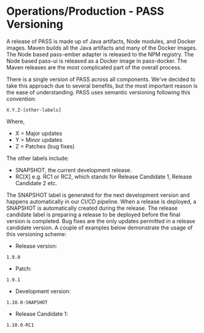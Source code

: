 # Operations/Production - PASS Versioning

A release of PASS is made up of Java artifacts, Node modules, and Docker images. Maven builds all the Java artifacts and
many of the Docker images. The Node based pass-ember adapter is released to the NPM registry. The Node based pass-ui is
released as a Docker image in pass-docker. The Maven releases are the most complicated part of the overall process.

There is a single version of PASS across all components. We've decided to take this approach due to several benefits,
but the most important reason is the ease of understanding. PASS uses semantic versioning following this convention:

```
X.Y.Z-[other-labels] 
```

Where,

* X = Major updates
* Y = Minor updates
* Z = Patches (bug fixes)

The other labels include:

* SNAPSHOT, the current development release.
* RC[X] e.g. RC1 or RC2, which stands for Release Candidate 1, Release Candidate 2 etc.

The SNAPSHOT label is generated for the next development version and happens automatically in our CI/CD pipeline. When a
release is deployed, a SNAPSHOT is automatically created during the release. The release candidate label is preparing a 
release to be deployed before the final version is completed. Bug fixes are the only updates permitted in a release 
candidate version. A couple of examples below demonstrate the usage of this versioning scheme:

* Release version:
```
1.9.0
```
* Patch:
```
1.9.1
```
* Development version:
```
1.10.0-SNAPSHOT
```
* Release Candidate 1:
```
1.10.0-RC1
```
